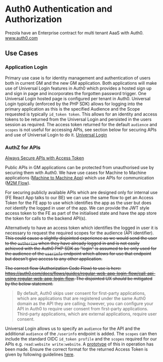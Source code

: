 # Auth0 Authentication and Authorization

Prezola have an Enterprise contract for multi tenant AaaS with Auth0. www.auth0.com

## Use Cases

### Application Login
Primary use case is for identity management and authentication of users both in current GM and the new GM application. Both applications will make use of Universal Login features in Auth0 which provides a hosted sign up and sign in page and incorporates the forgotten password trigger. 
One Universal Login hosted page is configured per tenant in Auth0.
Universal Login typically (enforced by the PHP SDK) allows for logging into the primary application as this is the specified Audience and the Scope requested is typically `id_token token`. This allows for an identity and access tokens to be returned from the Universal Login and persisted in the users session as required. The access token returned for the default `audience` and `scopes` is not useful for accessing APIs, see section below for securing APIs and use of Universal Login to do it.
[Universal Login](https://auth0.com/docs/hosted-pages/login)

### AuthZ for APIs
[Always Secure APIs with Access Token](https://auth0.com/docs/api-auth/why-use-access-tokens-to-secure-apis)

Public APIs in GM applications can be protected from unauthorised use by securing them with Auth0. We have use cases for Machine to Machine applications ([Machine to Machine App](https://auth0.com/docs/applications/machine-to-machine)) which use APIs for communication ([M2M Flow](https://auth0.com/docs/flows/concepts/m2m-flow)).

For securing publicly available APIs which are designed only for internal use (FE React App talks to our BE) we can use the same flow to get an Access Token for the FE app to use which identifies the app as the user but does *not* identify the logged in user of the app. We can provide the JWT style access token to the FE as part of the initialised state and have the app store the token for calls to the backend API(s).

Alternatively to have an access token which identifies the logged in user it is necessary to request the required scopes for the audience (API identifier). ~~This could cause a slightly disjointed experience as we would send the user to the `authorize` when they have already logged in and is not easily achieved with the Auth0 PHP SDK as "login" is assumed to be only used for the audience of the `userinfo` endpoint which allows for use that endpoint but doesn't give access to any other application.~~

~~The correct flow (Authorization Code Flow) to use is here: https://auth0.com/docs/flows/guides/regular-web-app-login-flow/call-api-using-regular-web-app-login-flow. The disjointed UX *should* be mitigated by the below statement.~~

> By default, Auth0 skips user consent for first-party applications, which are applications that are registered under the same Auth0 domain as the API they are calling; however, you can configure your API in Auth0 to require user consent from first-party applications. Third-party applications, which are external applications, require user consent.

Universal Login allows us to specify an `audience` for the API and the additional `audience` of the `/userinfo` endpoint is added. The `scopes` can then include the standard OIDC `id_token profile` and the `scopes` required for our APIs e.g. `read:website write:website`.
A [prototype](https://github.com/AmpersandHQ/gm-auth-proto) of this in operation has been made.
Ensure the correct format for the returned Access Token is given by following guidelines [here](https://auth0.com/docs/tokens/set-access-token-format).